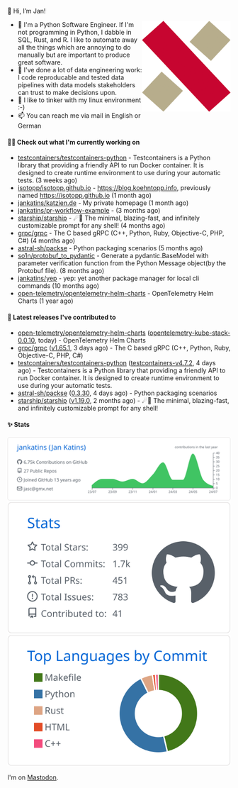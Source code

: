 👋 Hi, I’m Jan!

<img align="right" src="https://raw.githubusercontent.com/kreuzwerkerbot/kreuzwerkerbot/master/assets/xw.png" width="200">

- 🌱 I'm a Python Software Engineer. If I'm not programming in Python, I dabble in SQL, Rust, and R. 
  I like to automate away all the things which are annoying to do manually but are important to produce great software.
- 💪 I've done a lot of data engineering work: I code reproducable and tested data pipelines with 
  data models stakeholders can trust to make decisions upon.
- 💞️ I like to tinker with my linux environment :-)
- 📫 You can reach me via mail in English or German

#### 👩‍💻 Check out what I'm currently working on

- [testcontainers/testcontainers-python](https://github.com/testcontainers/testcontainers-python) - Testcontainers is a Python library that providing a friendly API to run Docker container. It is designed to create runtime environment to use during your automatic tests. (3 weeks ago)
- [isotopp/isotopp.github.io](https://github.com/isotopp/isotopp.github.io) - https://blog.koehntopp.info, previously named https://isotopp.github.io (1 month ago)
- [jankatins/katzien.de](https://github.com/jankatins/katzien.de) - My private homepage (1 month ago)
- [jankatins/pr-workflow-example](https://github.com/jankatins/pr-workflow-example) -  (3 months ago)
- [starship/starship](https://github.com/starship/starship) - ☄🌌️  The minimal, blazing-fast, and infinitely customizable prompt for any shell! (4 months ago)
- [grpc/grpc](https://github.com/grpc/grpc) - The C based gRPC (C&#43;&#43;, Python, Ruby, Objective-C, PHP, C#) (4 months ago)
- [astral-sh/packse](https://github.com/astral-sh/packse) - Python packaging scenarios (5 months ago)
- [so1n/protobuf_to_pydantic](https://github.com/so1n/protobuf_to_pydantic) - Generate a pydantic.BaseModel with parameter verification function from the Python Message object(by the Protobuf file). (8 months ago)
- [jankatins/yep](https://github.com/jankatins/yep) - yep: yet another package manager for local cli commands (10 months ago)
- [open-telemetry/opentelemetry-helm-charts](https://github.com/open-telemetry/opentelemetry-helm-charts) - OpenTelemetry Helm Charts (1 year ago)

#### 🔭 Latest releases I've contributed to

- [open-telemetry/opentelemetry-helm-charts](https://github.com/open-telemetry/opentelemetry-helm-charts) ([opentelemetry-kube-stack-0.0.10](https://github.com/open-telemetry/opentelemetry-helm-charts/releases/tag/opentelemetry-kube-stack-0.0.10), today) - OpenTelemetry Helm Charts
- [grpc/grpc](https://github.com/grpc/grpc) ([v1.65.1](https://github.com/grpc/grpc/releases/tag/v1.65.1), 3 days ago) - The C based gRPC (C&#43;&#43;, Python, Ruby, Objective-C, PHP, C#)
- [testcontainers/testcontainers-python](https://github.com/testcontainers/testcontainers-python) ([testcontainers-v4.7.2](https://github.com/testcontainers/testcontainers-python/releases/tag/testcontainers-v4.7.2), 4 days ago) - Testcontainers is a Python library that providing a friendly API to run Docker container. It is designed to create runtime environment to use during your automatic tests.
- [astral-sh/packse](https://github.com/astral-sh/packse) ([0.3.30](https://github.com/astral-sh/packse/releases/tag/0.3.30), 4 days ago) - Python packaging scenarios
- [starship/starship](https://github.com/starship/starship) ([v1.19.0](https://github.com/starship/starship/releases/tag/v1.19.0), 2 months ago) - ☄🌌️  The minimal, blazing-fast, and infinitely customizable prompt for any shell!


#### ✨ Stats

  [![](https://raw.githubusercontent.com/jankatins/jankatins/master/profile-summary-card-output/github/0-profile-details.svg)](https://github.com/vn7n24fzkq/github-profile-summary-cards)
  [![](https://raw.githubusercontent.com/jankatins/jankatins/master/profile-summary-card-output/github/3-stats.svg)](https://github.com/vn7n24fzkq/github-profile-summary-cards)
  [![](https://raw.githubusercontent.com/jankatins/jankatins/master/profile-summary-card-output/github/2-most-commit-language.svg)](https://github.com/vn7n24fzkq/github-profile-summary-cards)

I'm on <a rel="me" href="https://fosstodon.org/@jankatins">Mastodon</a>.
